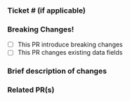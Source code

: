 <!--
Title Format
TICKET : Title
example
AZA-999: Addding new Danger variation to Button Component
-->

### Ticket # (if applicable)

<!-- Link the ticket if applicable -->

### Breaking Changes!

- [ ] This PR introduce breaking changes
- [ ] This PR changes existing data fields

### Brief description of changes

<!-- Write a brief description of the changes introduced  -->

### Related PR(s)

<!-- Link any related PR(s)  -->
